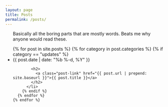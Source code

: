 ```yaml
---
layout: page
title: Posts
permalink: /posts/
---
```


  <ul class="post-list">
    <p> Basically all the boring parts that are mostly words.  Beats me why anyone would read these. </p>
	<!--more-->
    {% for post in site.posts %}
	  {% for category in post.categories %}
	    {% if category == "updates" %}
          <li>
            <span class="post-meta">{{ post.date | date: "%b %-d, %Y" }}</span>
  
            <h2>
              <a class="post-link" href="{{ post.url | prepend: site.baseurl }}">{{ post.title }}</a>
            </h2>
          </li>
		{% endif %}
      {% endfor %}
    {% endfor %}
  </ul>